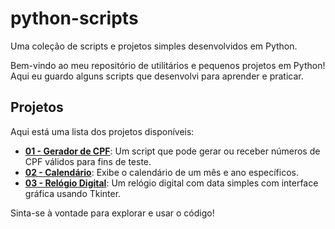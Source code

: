 # python-scripts
Uma coleção de scripts e projetos simples desenvolvidos em Python.

Bem-vindo ao meu repositório de utilitários e pequenos projetos em Python! Aqui eu guardo alguns scripts que desenvolvi para aprender e praticar.

## Projetos

Aqui está uma lista dos projetos disponíveis:

* **[01 - Gerador de CPF](./01-Gerador-de-CPF/)**: Um script que pode gerar ou receber números de CPF válidos para fins de teste.
* **[02 - Calendário](./02-Calendario/)**: Exibe o calendário de um mês e ano específicos.
* **[03 - Relógio Digital](./03-Relogio-Digital/)**: Um relógio digital com data simples com interface gráfica usando Tkinter.

Sinta-se à vontade para explorar e usar o código!